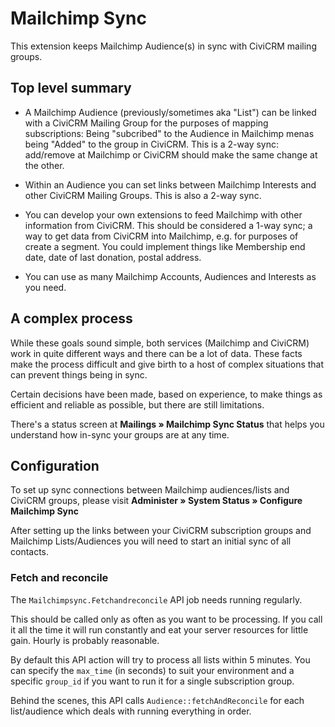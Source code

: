 # Mailchimp Sync

This extension keeps Mailchimp Audience(s) in sync with CiviCRM mailing groups.

## Top level summary

- A Mailchimp Audience (previously/sometimes aka "List") can be linked with
  a CiviCRM Mailing Group for the purposes of mapping subscriptions: Being
  "subcribed" to the Audience in Mailchimp menas being "Added" to the group in
  CiviCRM. This is a 2-way sync: add/remove at Mailchimp or CiviCRM should make
  the same change at the other.

- Within an Audience you can set links between Mailchimp Interests and other
  CiviCRM Mailing Groups. This is also a 2-way sync.

- You can develop your own extensions to feed Mailchimp with other information
  from CiviCRM. This should be considered a 1-way sync; a way to get data from
  CiviCRM into Mailchimp, e.g. for purposes of create a segment. You could
  implement things like Membership end date, date of last donation, postal
  address.

- You can use as many Mailchimp Accounts, Audiences and Interests as you need.

## A complex process

While these goals sound simple, both services (Mailchimp and CiviCRM) work in
quite different ways and there can be a lot of data. These facts make the
process difficult and give birth to a host of complex situations that can
prevent things being in sync.

Certain decisions have been made, based on experience, to make things as
efficient and reliable as possible, but there are still limitations.

There's a status screen  at **Mailings » Mailchimp Sync Status** that helps you
understand how in-sync your groups are at any time.

## Configuration

To set up sync connections between Mailchimp audiences/lists and CiviCRM
groups, please visit **Administer » System Status » Configure Mailchimp Sync**

After setting up the links between your CiviCRM subscription groups and
Mailchimp Lists/Audiences you will need to start an initial sync of all
contacts.

### Fetch and reconcile

The `Mailchimpsync.Fetchandreconcile` API job needs running regularly.

This should be called only as often as you want to be processing. If
you call it all the time it will run constantly and eat your server
resources for little gain. Hourly is probably reasonable.

By default this API action will try to process all lists within 5 minutes.
You can specify the `max_time` (in seconds) to suit your environment and
a specific `group_id` if you want to run it for a single subscription
group.

Behind the scenes, this API calls `Audience::fetchAndReconcile` for each
list/audience which deals with running everything in order.

